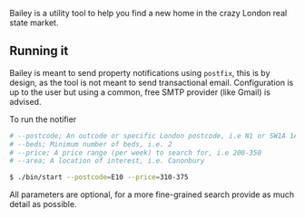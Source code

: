 Bailey is a utility tool to help you find a new home in the crazy London real
state market.

## Running it

Bailey is meant to send property notifications using `postfix`, this is by
design, as the tool is not meant to send transactional email. Configuration is
up to the user but using a common, free SMTP provider (like Gmail) is advised.

To run the notifier

```bash
# --postcode; An outcode or specific London postcode, i.e N1 or SW1A 1AA
# --beds; Minimum number of beds, i.e. 2
# --price; A price range (per week) to search for, i.e 200-350
# --area; A location of interest, i.e. Canonbury

$ ./bin/start --postcode=E10 --price=310-375
```

All parameters are optional, for a more fine-grained search provide as much
detail as possible.
